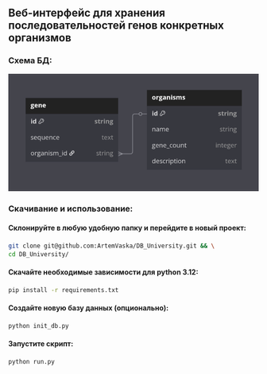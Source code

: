 ## Веб-интерфейс для хранения последовательностей генов конкретных организмов

### Схема БД:

![Схема](schema.png)

### Скачивание и использование:

#### Склонируйте в любую удобную папку и перейдите в новый проект:
```bash
git clone git@github.com:ArtemVaska/DB_University.git && \
cd DB_University/
```

#### Скачайте необходимые зависимости для python 3.12:
```bash
pip install -r requirements.txt
```

#### Создайте новую базу данных (опционально):
```bash
python init_db.py
```

#### Запустите скрипт:
```bash
python run.py
```